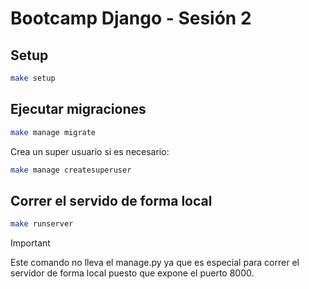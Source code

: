 # Bootcamp Django - Sesión 2

## Setup

```sh
make setup
```

## Ejecutar migraciones

```sh
make manage migrate
```

Crea un super usuario si es necesario:

```sh
make manage createsuperuser
```

## Correr el servido de forma local

```sh
make runserver
```

> [!IMPORTANT]
> Este comando no lleva el manage.py ya que es especial
> para correr el servidor de forma local puesto que
> expone el puerto 8000.